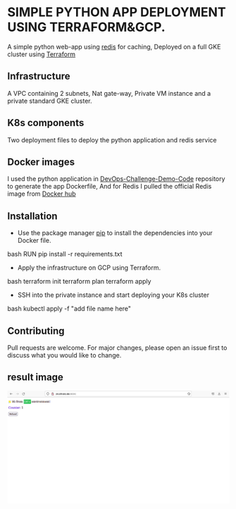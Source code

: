 # SIMPLE PYTHON APP DEPLOYMENT USING TERRAFORM&GCP.

A simple python web-app using [redis](https://redis.io/) for caching, Deployed on a full GKE cluster using [Terraform](https://www.terraform.io/)

## Infrastructure

A VPC containing 2 subnets, Nat gate-way, Private VM instance and a private standard GKE cluster.

## K8s components

Two deployment files to deploy the python application and redis service

## Docker images

I used the python application in [DevOps-Challenge-Demo-Code](https://github.com/atefhares/DevOps-Challenge-Demo-Code) repository to generate the app Dockerfile, And for Redis I pulled the official Redis image from [Docker hub](https://hub.docker.com/)

## Installation

- Use the package manager [pip](https://pypi.org/project/pip/) to install the dependencies into your Docker file.

bash
RUN pip install -r requirements.txt

- Apply the infrastructure on GCP using Terraform.

bash
terraform init 
terraform plan
terraform apply


- SSH into the private instance and start deploying your K8s cluster

bash
kubectl apply -f "add file name here"


## Contributing
Pull requests are welcome. For major changes, please open an issue first to discuss what you would like to change.

## result image
![alt text](https://github.com/ahmedsalaheldin12/CI-CD-project/blob/main/images/Screenshot%20from%202022-02-16%2021-17-33.png)
